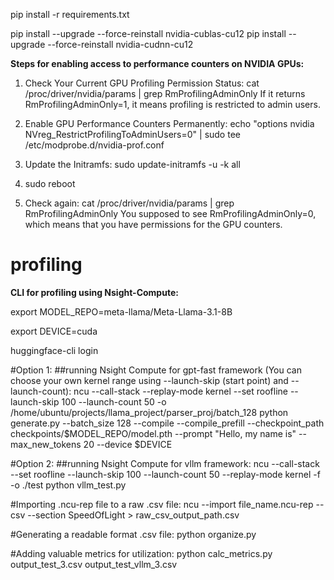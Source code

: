 pip install -r requirements.txt

pip install --upgrade --force-reinstall nvidia-cublas-cu12
pip install --upgrade --force-reinstall nvidia-cudnn-cu12



**Steps for enabling access to performance counters on NVIDIA GPUs:**
1. Check Your Current GPU Profiling Permission Status:
   cat /proc/driver/nvidia/params | grep RmProfilingAdminOnly
If it returns RmProfilingAdminOnly=1, it means profiling is restricted to admin users.

2. Enable GPU Performance Counters Permanently:
   echo "options nvidia NVreg_RestrictProfilingToAdminUsers=0" | sudo tee /etc/modprobe.d/nvidia-prof.conf

3. Update the Initramfs:
   sudo update-initramfs -u -k all

4. sudo reboot
5. Check again:
  cat /proc/driver/nvidia/params | grep RmProfilingAdminOnly
You supposed to see RmProfilingAdminOnly=0, which means that you have permissions for the GPU counters.

# profiling

**CLI for profiling using Nsight-Compute:**

export MODEL_REPO=meta-llama/Meta-Llama-3.1-8B

export DEVICE=cuda

huggingface-cli login

#Option 1:
##running Nsight Compute for gpt-fast framework (You can choose your own kernel range using --launch-skip (start point) and --launch-count):
ncu --call-stack --replay-mode kernel --set roofline --launch-skip 100 --launch-count 50 -o /home/ubuntu/projects/llama_project/parser_proj/batch_128 python generate.py --batch_size 128 --compile --compile_prefill --checkpoint_path checkpoints/$MODEL_REPO/model.pth --prompt "Hello, my name is" --max_new_tokens 20 --device $DEVICE

#Option 2:
##running Nsight Compute for vllm framework:
ncu --call-stack --set roofline --launch-skip 100 --launch-count 50 --replay-mode kernel -f -o ./test python vllm_test.py

#Importing .ncu-rep file to a raw .csv file:
ncu --import file_name.ncu-rep --csv --section SpeedOfLight > raw_csv_output_path.csv

#Generating a readable format .csv file:
python organize.py

#Adding valuable metrics for utilization:
python calc_metrics.py output_test_3.csv output_test_vllm_3.csv


